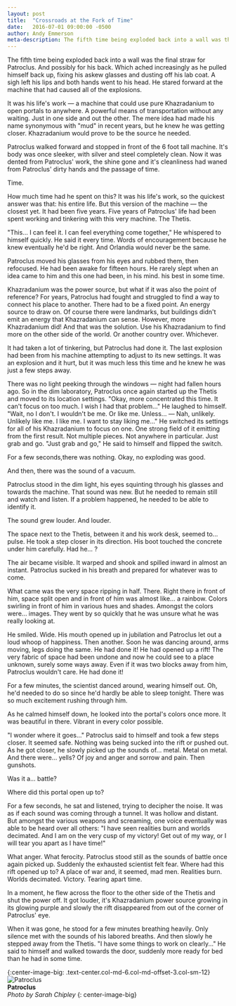 ```yaml
---
layout: post
title:  "Crossroads at the Fork of Time"
date:   2016-07-01 09:00:00 -0500
author: Andy Emmerson
meta-description: The fifth time being exploded back into a wall was the final straw for Patroclus. And possibly for his back. Which ached increasingly as he pulled himself back up, fixing his askew glasses...
---
```


The fifth time being exploded back into a wall was the final straw for Patroclus. And possibly for his back. Which ached increasingly as he pulled himself back up, fixing his askew glasses and dusting off his lab coat. A sigh left his lips and both hands went to his head. He stared forward at the machine that had caused all of the explosions.

It was his life's work — a machine that could use pure Khazradanium to open portals to anywhere. A powerful means of transportation without any waiting. Just in one side and out the other. The mere idea had made his name synonymous with "mud" in recent years, but he knew he was getting closer. Khazradanium would prove to be the source he needed.

Patroclus walked forward and stopped in front of the 6 foot tall machine. It's body was once sleeker, with silver and steel completely clean. Now it was dented from Patroclus' work, the shine gone and it's cleanliness had waned from Patroclus' dirty hands and the passage of time.

Time.

How much time had he spent on this? It was his life's work, so the quickest answer was that: his entire life. But this version of the machine — the closest yet. It had been five years. Five years of Patroclus' life had been spent working and tinkering with this very machine. The Thetis.

"This... I can feel it. I can feel everything come together," He whispered to himself quickly. He said it every time. Words of encouragement because he knew eventually he'd be right. And Orlandia would never be the same.

Patroclus moved his glasses from his eyes and rubbed them, then refocused. He had been awake for fifteen hours. He rarely slept when an idea came to him and this one had been, in his mind. his best in some time.

Khazradanium was the power source, but what if it was also the point of reference? For years, Patroclus had fought and struggled to find a way to connect his place to another. There had to be a fixed point. An energy source to draw on. Of course there were landmarks, but buildings didn't emit an energy that Khazradanium can sense. However, more Khazradanium did! And that was the solution. Use his Khazradanium to find more on the other side of the world. Or another country over. Whichever.

It had taken a lot of tinkering, but Patroclus had done it. The last explosion had been from his machine attempting to adjust to its new settings. It was an explosion and it hurt, but it was much less this time and he knew he was just a few steps away.

There was no light peeking through the windows — night had fallen hours ago. So in the dim laboratory, Patroclus once again started up the Thetis and moved to its location settings. "Okay, more concentrated this time. It can't focus on too much. I wish I had that problem..." He laughed to himself. "Wait, no I don't. I wouldn't be me. Or like me. Unless... — Nah, unlikely. Unlikely like me. I like me. I want to stay liking me..." He switched its settings for all of his Khazradanium to focus on one. One strong field of it emitting from the first result. Not multiple pieces. Not anywhere in particular. Just grab and go. "Just grab and go," He said to himself and flipped the switch.

For a few seconds,there was nothing. Okay, no exploding was good.

And then, there was the sound of a vacuum.

Patroclus stood in the dim light, his eyes squinting through his glasses and towards the machine. That sound was new. But he needed to remain still and watch and listen. If a problem happened, he needed to be able to identify it.

The sound grew louder. And louder.

The space next to the Thetis, between it and his work desk, seemed to... pulse. He took a step closer in its direction. His boot touched the concrete under him carefully. Had he... ?

The air became visible. It warped and shook and spilled inward in almost an instant. Patroclus sucked in his breath and prepared for whatever was to come.

What came was the very space ripping in half. There. Right there in front of him, space split open and in front of him was almost like... a rainbow. Colors swirling in front of him in various hues and shades. Amongst the colors were... images. They went by so quickly that he was unsure what he was really looking at.

He smiled. Wide. His mouth opened up in jubilation and Patroclus let out a loud whoop of happiness. Then another. Soon he was dancing around, arms moving, legs doing the same. He had done it! He had opened up a rift! The very fabric of space had been undone and now he could see to a place unknown, surely some ways away. Even if it was two blocks away from him, Patroclus wouldn't care. He had done it!

For a few minutes, the scientist danced around, wearing himself out. Oh, he'd needed to do so since he'd hardly be able to sleep tonight. There was so much excitement rushing through him.

As he calmed himself down, he looked into the portal's colors once more. It was beautiful in there. Vibrant in every color possible.

"I wonder where it goes..." Patroclus said to himself and took a few steps closer. It seemed safe. Nothing was being sucked into the rift or pushed out. As he got closer, he slowly picked up the sounds of... metal. Metal on metal. And there were... yells? Of joy and anger and sorrow and pain. Then gunshots.

Was it a... battle?

Where did this portal open up to?

For a few seconds, he sat and listened, trying to decipher the noise. It was as if each sound was coming through a tunnel. It was hollow and distant. But amongst the various weapons and screaming, one voice eventually was able to be heard over all others: "I have seen realities burn and worlds decimated. And I am on the very cusp of my victory! Get out of my way, or I will tear you apart as I have time!"

What anger. What ferocity. Patroclus stood still as the sounds of battle once again picked up. Suddenly the exhausted scientist felt fear. Where had this rift opened up to? A place of war and, it seemed, mad men. Realities burn. Worlds decimated. Victory. Tearing apart time.

In a moment, he flew across the floor to the other side of the Thetis and shut the power off. It got louder, it's Khazradanium power source growing in its glowing purple and slowly the rift disappeared from out of the corner of Patroclus' eye.

When it was gone, he stood for a few minutes breathing heavily. Only silence met with the sounds of his labored breaths. And then slowly he stepped away from the Thetis. "I have some things to work on clearly..." He said to himself and walked towards the door, suddenly more ready for bed than he had in some time.

{:center-image-big: .text-center.col-md-6.col-md-offset-3.col-sm-12}
![Patroclus][patroclus]<br>
**Patroclus**<br>
*Photo by Sarah Chipley*
{: center-image-big}

[patroclus]: http://statics.orlandia.talesoforlandia.com/past-orlandias/crisis/patroclus.jpg